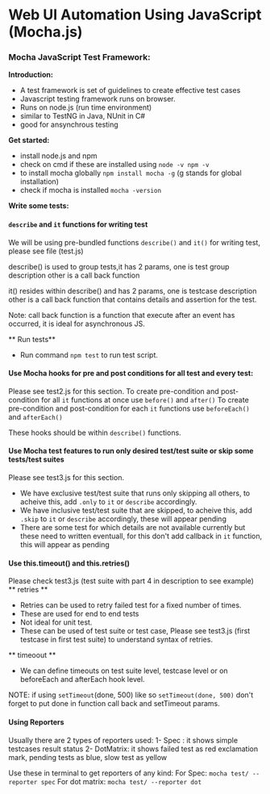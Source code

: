 # Web UI Automation Using JavaScript (Mocha.js)

### Mocha JavaScript Test Framework:
**Introduction:**
- A test framework is set of guidelines to create effective test cases
- Javascript testing framework runs on browser.
- Runs on node.js (run time environment)
- similar to TestNG in Java, NUnit in C#
- good for ansynchrous testing


**Get started:**
- install node.js and npm
- check on cmd if these are installed using
`node -v
npm -v`
- to install mocha globally
`npm install mocha -g`  (g stands for global installation)
- check if mocha is installed
`mocha -version`

**Write some tests:**
#### `describe` and `it` functions for writing test
We will be using pre-bundled functions `describe()` and `it()` for writing test, please see file (test.js)

describe() is used to group tests,it has 2 params, one is test group description other is a call back function

it() resides within describe() and has 2 params, one is testcase description other is a call back function that contains details and assertion for the test.

Note: call back function is a function that execute after an event has occurred, it is ideal for asynchronous JS.

** Run tests**
- Run command `npm test` to run test script.

#### Use Mocha hooks for pre and post conditions for all test and every test:
Please see test2.js for this section.
To create pre-condition and post-condition for all `it` functions at once use `before()` and `after()`
To create pre-condition and post-condition for each `it` functions  use `beforeEach()` and `afterEach()`

These hooks should be within `describe()` functions.

#### Use Mocha test features to run only desired test/test suite or skip some tests/test suites
Please see test3.js for this section.
- We have exclusive test/test suite that runs only skipping all others, to acheive this, add `.only` to `it` or `describe` accordingly.
- We have inclusive test/test suite that are skipped, to acheive this, add `.skip` to `it` or `describe` accordingly, these will appear pending
- There are some test for which details are not available currently but these need to written eventuall, for this don't add callback in `it` function, this will appear as pending

####  Use this.timeout() and this.retries()
Please check test3.js (test suite with part 4 in description to see example)
** retries **
- Retries can be used to retry failed test for a fixed number of times.
- These are used for end to end tests
- Not ideal for unit test.
- These can be used of test suite or test case,
Please see test3.js (first testcase in first test suite) to understand syntax of retries.

** timeoout **
- We can define timeouts on test suite level, testcase level or on beforeEach and afterEach hook level.

NOTE: if using `setTimeout`(done, 500) like so `setTimeout(done, 500)` don't forget to put done in function call back and setTimeout params.

#### Using Reporters

Usually there are 2 types of reporters used:
1- Spec : it shows simple testcases result status 
2- DotMatrix: it shows failed test as red exclamation mark, pending tests as blue, slow test as yellow 

Use these in terminal to get reporters of any kind:
For Spec:
`mocha test/ --reporter spec`
For dot matrix:
`mocha test/ --reporter dot`
